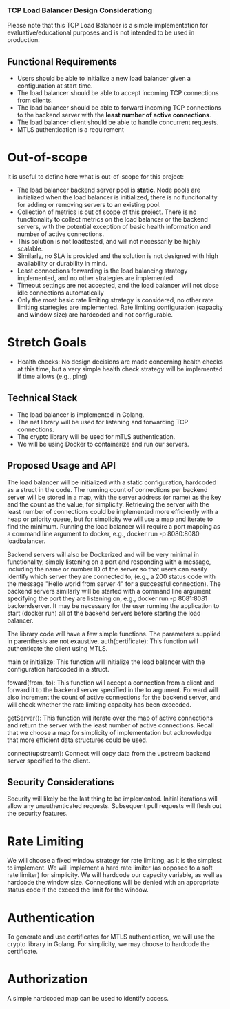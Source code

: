 ### TCP Load Balancer Design Considerationg

Please note that this TCP Load Balancer is a simple implementation for evaluative/educational purposes and is not intended to be used in production. 

## Functional Requirements

- Users should be able to initialize a new load balancer given a configuration at start time.
- The load balancer should be able to accept incoming TCP connections from clients.
- The load balancer should be able to forward incoming TCP connections to the backend server with the **least number of active connections**.
- The load balancer client should be able to handle concurrent requests.
- MTLS authentication is a requirement

# Out-of-scope

It is useful to define here what is out-of-scope for this project:

- The load balancer backend server pool is **static**. Node pools are initialized when the load balancer is initialized, there is no funcitonality for adding or removing servers to an existing pool.
- Collection of metrics is out of scope of this project. There is no functionality to collect metrics on the load balancer or the backend servers, with the potential exception of basic health information and number of active connections.
- This solution is not loadtested, and will not necessarily be highly scalable.
- Similarly, no SLA is provided and the solution is not designed with high availability or durability in mind.
- Least connections forwarding is the load balancing strategy implemented, and no other strategies are implemented.
- Timeout settings are not accepted, and the load balancer will not close idle connections automatically
- Only the most basic rate limiting strategy is considered, no other rate limiting startegies are implemented. Rate limiting configuration (capacity and window size) are hardcoded and not configurable. 

# Stretch Goals

- Health checks: No design decisions are made concerning health checks at this time, but a very simple health check strategy will be implemented if time allows (e.g., ping)

## Technical Stack

- The load balancer is implemented in Golang.
- The net library will be used for listening and forwarding TCP connections.
- The crypto library will be used for mTLS authentication.
- We will be using Docker to containerize and run our servers. 

## Proposed Usage and API

The load balancer will be initialized with a static configuration, hardcoded as a struct in the code.
The running count of connections per backend server will be stored in a map, with the server address (or name) as the key and the count as the value, for simplicity. Retrieving the server with the least number of connections could be implemented more efficiently with a heap or priority queue, but for simplicity we will use a map and iterate to find the minimum.
Running the load balancer will require a port mapping as a command line argument to docker, e.g., docker run -p 8080:8080 loadbalancer.

Backend servers will also be Dockerized and will be very minimal in functionality, simply listening on a port and responding with a message, including the name or number ID of the server so that users can easily identify which server they are connected to, (e.g., a 200 status code with the message "Hello world from server 4" for a successful connection). The backend servers similarly will be started with a command line argument specifying the port they are listening on, e.g., docker run -p 8081:8081 backendserver. It may be necessary for the user running the application to start (docker run) all of the backend servers before starting the load balancer.

The library code will have a few simple functions. The parameters supplied in parenthesis are not exaustive.
auth(certificate): This function will authenticate the client using MTLS.

main or initialize: This function will initialize the load balancer with the configuration hardcoded in a struct.

foward(from, to): This function will accept a connection from a client and forward it to the backend server specified in the to argument. Forward will also increment the count of active connections for the backend server, and will check whether the rate limiting capacity has been exceeded.

getServer(): This function will iterate over the map of active connections and return the server with the least number of active connections. Recall that we choose a map for simplicity of implementation but acknowledge that more efficient data structures could be used.

connect(upstream): Connect will copy data from the upstream backend server specified to the client.


## Security Considerations

Security will likely be the last thing to be implemented. Initial iterations will allow any unauthenticated requests. Subsequent pull requests will flesh out the security features.

# Rate Limiting

We will choose a fixed window strategy for rate limiting, as it is the simplest to implement. We will implement a hard rate limiter (as opposed to a soft rate limiter) for simplicity. We will hardcode our capacity variable, as well as hardcode the window size. Connections will be denied with an appropriate status code if the exceed the limit for the window.

# Authentication

To generate and use certificates for MTLS authentication, we will use the crypto library in Golang. For simplicity, we may choose to hardcode the certificate. 

# Authorization

A simple hardcoded map can be used to identify access.

